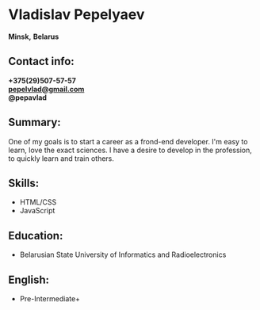 # Vladislav Pepelyaev

**Minsk,** **Belarus**  
## Contact info:

**+375(29)507-57-57**  
**pepelvlad@gmail.com**  
**@pepavlad**  

## Summary:  

One of my goals is to start a career as a frond-end developer. I'm easy to learn, love the exact sciences. I have a desire to develop in the profession, to quickly learn and train others.  

## Skills:  

* HTML/CSS  
* JavaScript  

## Education:  

* Belarusian State University of Informatics and Radioelectronics  

## English:  

* Pre-Intermediate+
